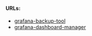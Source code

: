 #### URLs:
- [grafana-backup-tool](https://github.com/ysde/grafana-backup-tool)
- [grafana-dashboard-manager](https://github.com/esnet/gdg)
